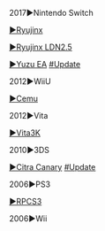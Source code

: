 <!--

<details>
<summary>layout: page
title: ""
permalink: https://jeuxsf.github.io/JSF/ezMU

</details>
  
#### hidden field with metadata

-->

2017►Nintendo Switch

[►Ryujinx](https://ouo.io/fWqq5R) 

[►Ryujinx LDN2.5](https://ouo.io/y6G5OK)

[►Yuzu EA](https://ouo.io/5L7S1)
[#Update](https://pineappleea.github.io)

2012►WiiU

[►Cemu](https://ouo.io/y8MzvD)

2012►Vita

[►Vita3K](https://ouo.io/sKlNql)

2010►3DS

[►Citra Canary](https://ouo.io/02HbN0K)
[#Update](https://citra-emu.org/download/#)

2006►PS3

[►RPCS3](https://ouo.io/DHNXyg)

2006►Wii


